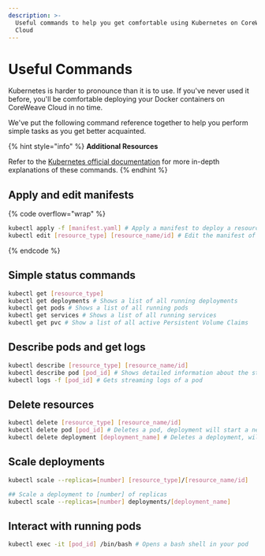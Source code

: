 ```yaml
---
description: >-
  Useful commands to help you get comfortable using Kubernetes on CoreWeave
  Cloud
---
```


# Useful Commands

Kubernetes is harder to pronounce than it is to use. If you've never used it before, you'll be comfortable deploying your Docker containers on CoreWeave Cloud in no time.

We've put the following command reference together to help you perform simple tasks as you get better acquainted.

{% hint style="info" %}
**Additional Resources**

Refer to the [Kubernetes official documentation](https://kubernetes.io/docs/reference/generated/kubectl/kubectl-commands) for more in-depth explanations of these commands.
{% endhint %}

## Apply and edit manifests

{% code overflow="wrap" %}
```bash
kubectl apply -f [manifest.yaml] # Apply a manifest to deploy a resource or apply changes by overwriting an existing manifest
kubectl edit [resource_type] [resource_name/id] # Edit the manifest of a resource using a text editor
```
{% endcode %}

## Simple status commands

```bash
kubectl get [resource_type]
kubectl get deployments # Shows a list of all running deployments
kubectl get pods # Shows a list of all running pods
kubectl get services # Shows a list of all running services
kubectl get pvc # Show a list of all active Persistent Volume Claims
```

## Describe pods and get logs

```bash
kubectl describe [resource_type] [resource_name/id]
kubectl describe pod [pod_id] # Shows detailed information about the status of a pod
kubectl logs -f [pod_id] # Gets streaming logs of a pod
```

## Delete resources

```bash
kubectl delete [resource_type] [resource_name/id]
kubectl delete pod [pod_id] # Deletes a pod, deployment will start a new one
kubectl delete deployment [deployment_name] # Deletes a deployment, will not restart
```

## Scale deployments

```bash
kubectl scale --replicas=[number] [resource_type]/[resource_name/id]

## Scale a deployment to [number] of replicas
kubectl scale --replicas=[number] deployments/[deployment_name]
```

## Interact with running pods

```bash
kubectl exec -it [pod_id] /bin/bash # Opens a bash shell in your pod
```
